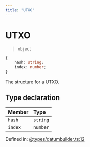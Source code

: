 ```yaml
---
title: "UTXO"
---
```


# UTXO

> `object`

```ts
{
    hash: string;
    index: number;
}
```

The structure for a UTXO.

## Type declaration

| Member | Type |
| :------ | :------ |
| `hash` | `string` |
| `index` | `number` |

Defined in:  [@types/datumbuilder.ts:12](https://github.com/SundaeSwap-finance/sundae-sdk/blob/main/packages/core/src/@types/datumbuilder.ts#L12)
